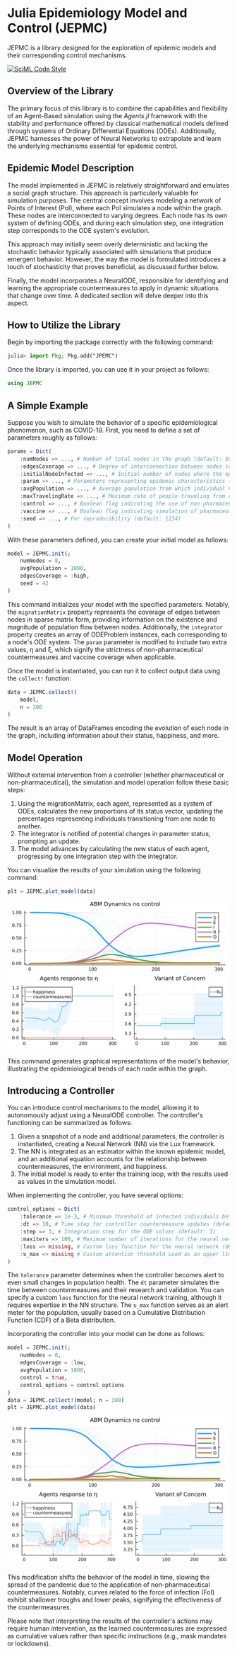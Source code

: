 # Julia Epidemiology Model and Control (JEPMC)

JEPMC is a library designed for the exploration of epidemic models and their corresponding control mechanisms.

[![SciML Code Style](https://img.shields.io/static/v1?label=code%20style&message=SciML&color=9558b2&labelColor=389826)](https://github.com/SciML/SciMLStyle)

## Overview of the Library

The primary focus of this library is to combine the capabilities and flexibility of an Agent-Based simulation using the *Agents.jl* framework with the stability and performance offered by classical mathematical models defined through systems of Ordinary Differential Equations (ODEs). Additionally, JEPMC harnesses the power of Neural Networks to extrapolate and learn the underlying mechanisms essential for epidemic control.

## Epidemic Model Description

The model implemented in JEPMC is relatively straightforward and emulates a social graph structure. This approach is particularly valuable for simulation purposes. The central concept involves modeling a network of Points of Interest (PoI), where each PoI simulates a node within the graph. These nodes are interconnected to varying degrees. Each node has its own system of defining ODEs, and during each simulation step, one integration step corresponds to the ODE system's evolution.

This approach may initially seem overly deterministic and lacking the stochastic behavior typically associated with simulations that produce emergent behavior. However, the way the model is formulated introduces a touch of stochasticity that proves beneficial, as discussed further below.

Finally, the model incorporates a NeuralODE, responsible for identifying and learning the appropriate countermeasures to apply in dynamic situations that change over time. A dedicated section will delve deeper into this aspect.

## How to Utilize the Library

Begin by importing the package correctly with the following command:

```julia
julia> import Pkg; Pkg.add("JPEMC")
```

Once the library is imported, you can use it in your project as follows:

```julia
using JEPMC
```

## A Simple Example

Suppose you wish to simulate the behavior of a specific epidemiological phenomenon, such as COVID-19. First, you need to define a set of parameters roughly as follows:

```julia
params = Dict(
    :numNodes => ..., # Number of total nodes in the graph (default: 50)
    :edgesCoverage => ..., # Degree of interconnection between nodes (default: :high)
    :initialNodeInfected => ..., # Initial number of nodes where the epidemic starts (default: 1)
    :param => ..., # Parameters representing epidemic characteristics (default: [3.54, 1 / 14, 1 / 5, 1 / 280, 0.01])
    :avgPopulation => ..., # Average population from which individual node populations are generated (default: 10,000)
    :maxTravelingRate => ..., # Maximum rate of people traveling from one node to another (default: 0.001)
    :control => ..., # Boolean flag indicating the use of non-pharmaceutical control measures (default: false)
    :vaccine => ..., # Boolean flag indicating simulation of pharmaceutical control measures (default: false)
    :seed => ..., # For reproducibility (default: 1234)
)
```

With these parameters defined, you can create your initial model as follows:

```julia
model = JEPMC.init(;
    numNodes = 8,
    avgPopulation = 1000,
    edgesCoverage = :high,
    seed = 42
)
```

This command initializes your model with the specified parameters. Notably, the `migrationMatrix` property represents the coverage of edges between nodes in sparse matrix form, providing information on the existence and magnitude of population flow between nodes. Additionally, the `integrator` property creates an array of ODEProblem instances, each corresponding to a node's ODE system. The `param` parameter is modified to include two extra values, η and ξ, which signify the strictness of non-pharmaceutical countermeasures and vaccine coverage when applicable.

Once the model is instantiated, you can run it to collect output data using the `collect!` function:

```julia
data = JEPMC.collect!(
    model,
    n = 300
)
```

The result is an array of DataFrames encoding the evolution of each node in the graph, including information about their status, happiness, and more.

## Model Operation

Without external intervention from a controller (whether pharmaceutical or non-pharmaceutical), the simulation and model operation follow these basic steps:

1. Using the migrationMatrix, each agent, represented as a system of ODEs, calculates the new proportions of its status vector, updating the percentages representing individuals transitioning from one node to another.
2. The integrator is notified of potential changes in parameter status, prompting an update.
3. The model advances by calculating the new status of each agent, progressing by one integration step with the integrator.

You can visualize the results of your simulation using the following command:

```julia
plt = JEPMC.plot_model(data)
```

![Plot Without Intervention](https://github.com/DrStiev/JEPMC/blob/main/readmeimg/plot.svg?raw=true)

This command generates graphical representations of the model's behavior, illustrating the epidemiological trends of each node within the graph.

## Introducing a Controller

You can introduce control mechanisms to the model, allowing it to autonomously adjust using a NeuralODE controller. The controller's functioning can be summarized as follows:

1. Given a snapshot of a node and additional parameters, the controller is instantiated, creating a Neural Network (NN) via the Lux framework.
2. The NN is integrated as an estimator within the known epidemic model, and an additional equation accounts for the relationship between countermeasures, the environment, and happiness.
3. The initial model is ready to enter the training loop, with the results used as values in the simulation model.

When implementing the controller, you have several options:

```julia
control_options = Dict(
    :tolerance => 1e-3, # Minimum threshold of infected individuals before controller activation (default: 1e-3)
    :dt => 10, # Time step for controller countermeasure updates (default: 10)
    :step => 3, # Integration step for the ODE solver (default: 3)
    :maxiters => 100, # Maximum number of iterations for the neural network training loop (default: 100)
    :loss => missing, # Custom loss function for the neural network (default: missing)
    :υ_max => missing # Custom attention threshold used as an upper limit for controller countermeasures (default: missing)
)
```

The `tolerance` parameter determines when the controller becomes alert to even small changes in population health. The `dt` parameter simulates the time between countermeasures and their research and validation. You can specify a custom `loss` function for the neural network training, although it requires expertise in the NN structure. The `υ_max` function serves as an alert meter for the population, usually based on a Cumulative Distribution Function (CDF) of a Beta distribution.

Incorporating the controller into your model can be done as follows:

```julia
model = JEPMC.init(; 
    numNodes = 8,
    edgesCoverage = :low, 
    avgPopulation = 1000,
    control = true, 
    control_options = control_options
)
data = JEPMC.collect!(model; n = 300)
plt = JEPMC.plot_model(data)
```

![Non-Pharmaceutical Countermeasures Plot](https://github.com/DrStiev/JEPMC/blob/main/readmeimg/controlPlot.svg?raw=true)

This modification shifts the behavior of the model in time, slowing the spread of the pandemic due to the application of non-pharmaceutical countermeasures. Notably, curves related to the force of infection (FoI) exhibit shallower troughs and lower peaks, signifying the effectiveness of the countermeasures.

Please note that interpreting the results of the controller's actions may require human intervention, as the learned countermeasures are expressed as cumulative values rather than specific instructions (e.g., mask mandates or lockdowns).


